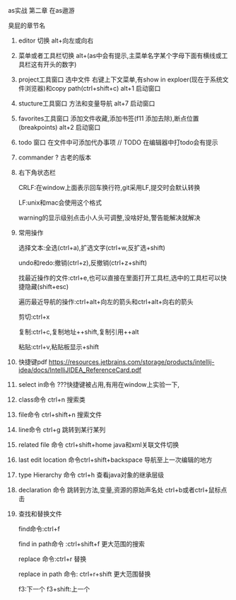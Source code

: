 as实战 第二章 在as遨游

臭屁的章节名

1. editor 切换  alt+向左或向右

2. 菜单或者工具栏切换  alt+(as中会有提示,主菜单名字某个字母下面有横线或工具栏这有开头的数字)

3. project工具窗口  选中文件 右键上下文菜单,有show in exploer(现在于系统文件浏览器)和copy path(ctrl+shift+c) alt+1 启动窗口

4. stucture工具窗口 方法和变量导航 alt+7 启动窗口

5. favorites工具窗口 添加文件收藏,添加书签(f11 添加去除),断点位置(breakpoints)     alt+2 启动窗口  

6. todo 窗口 在文件中可添加代办事项 // TODO 在编辑器中打todo会有提示

7. commander ? 古老的版本

8. 右下角状态栏  

   CRLF:在window上面表示回车换行符,git采用LF,提交时会默认转换 

   LF:unix和mac会使用这个格式

   warning的显示级别点击小人头可调整,没啥好处,警告能解决就解决

9. 常用操作

   选择文本:全选(ctrl+a),扩选文字(ctrl+w,反扩选+shift)

   undo和redo:撤销(ctrl+z),反撤销(ctrl+z+shift)

   找最近操作的文件:ctrl+e,也可以直接在里面打开工具栏,选中的工具栏可以快捷隐藏(shift+esc)

   遍历最近导航的操作:ctrl+alt+向左的箭头和ctrl+alt+向右的箭头

   剪切:ctrl+x

   复制:ctrl+c,复制地址++shift,复制引用++alt

   粘贴:ctrl+v,粘贴板显示+shift

10. 快捷键pdf https://resources.jetbrains.com/storage/products/intellij-idea/docs/IntelliJIDEA_ReferenceCard.pdf

11. select in命令 ???快捷键被占用,有用在window上实验一下,

12. class命令  ctrl+n  搜索类

13. file命令 ctrl+shift+n  搜索文件

14. line命令 ctrl+g 跳转到某行某列

15. related file 命令 ctrl+shift+home java和xml关联文件切换

16. last edit location 命令ctrl+shift+backspace 导航至上一次编辑的地方

17. type Hierarchy 命令 ctrl+h 查看java对象的继承层级

18. declaration 命令 跳转到方法,变量,资源的原始声名处 ctrl+b或者ctrl+鼠标点击

19. 查找和替换文件

    find命令:ctrl+f 

    find in path命令 :ctrl+shift+f 更大范围的搜索

    replace 命令:ctrl+r 替换

    replace in path 命令: ctrl+r+shift 更大范围替换

    f3:下一个  f3+shift:上一个

